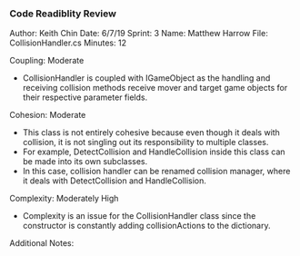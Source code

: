 ﻿### Code Readiblity Review
Author: Keith Chin
Date: 6/7/19
Sprint: 3
Name: Matthew Harrow 
File: CollisionHandler.cs
Minutes: 12

Coupling: Moderate
- CollisionHandler is coupled with IGameObject as the handling and receiving collision methods
receive mover and target game objects for their respective parameter fields.

Cohesion: Moderate
- This class is not entirely cohesive because even though it deals with collision, it is not singling
out its responsibility to multiple classes.
- For example, DetectCollision and HandleCollision inside this class can be made into its own subclasses.
- In this case, collision handler can be renamed collision manager, where it deals with DetectCollision and
HandleCollision.

Complexity: Moderately High
- Complexity is an issue for the CollisionHandler class since the constructor is constantly adding collisionActions
to the dictionary.


Additional Notes:
